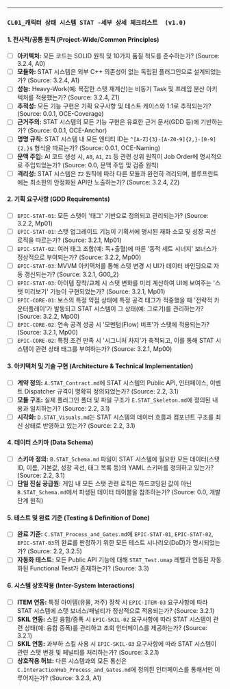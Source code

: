 ---
### **`CL01_캐릭터 상태 시스템 STAT -세부 상세 체크리스트  (v1.0)`**

#### **1. 전사적/공통 원칙 (Project-Wide/Common Principles)**
- [ ] **아키텍처:** 모든 코드는 SOLID 원칙 및 10가지 품질 척도를 준수하는가? (Source: 3.2.4, A0)
- [ ] **모듈화:** STAT 시스템은 외부 C++ 의존성이 없는 독립된 플러그인으로 설계되었는가? (Source: 3.2.4, A1)
- [ ] **성능:** Heavy-Work(예: 복잡한 스탯 재계산)는 비동기 Task 및 프레임 분산 아키텍처를 적용했는가? (Source: 3.2.4, Z1)
- [ ] **추적성:** 모든 기능 구현은 기획 요구사항 및 테스트 케이스와 1:1로 추적되는가? (Source: 0.0.1, OCE-Coverage)
- [ ] **근거주의:** STAT 시스템의 모든 기능 구현은 유효한 근거 문서(GDD 등)에 기반하는가? (Source: 0.0.1, OCE-Anchor)
- [ ] **명명 규칙:** STAT 시스템 내 모든 엔티티 ID는 `^[A-Z]{3}-[A-Z0-9]{2,}-[0-9]{2,}$` 형식을 따르는가? (Source: 0.0.1, OCE-Naming)
- [ ] **문맥 주입:** AI 코드 생성 시, `A0`, `A1`, `Z1` 등 관련 상위 원칙이 Job Order에 명시적으로 주입되었는가? (Source: 0.0, 문맥 주입 및 검증 원칙)
- [ ] **격리성:** STAT 시스템은 `Z2` 원칙에 따라 다른 모듈과 완전히 격리되며, 블루프린트에는 최소한의 안정화된 API만 노출하는가? (Source: 3.2.4, Z2)

#### **2. 기획 요구사항 (GDD Requirements)**
- [ ] `EPIC-STAT-01`: 모든 스탯이 '태그' 기반으로 정의되고 관리되는가? (Source: 3.2.2, Mp01)
- [ ] `EPIC-STAT-01`: 스탯 업그레이드 기능이 기획서에 명시된 재화 소모 및 성장 곡선 로직을 따르는가? (Source: 3.2.1, Mp01)
- [ ] `EPIC-STAT-02`: 여러 태그 조합(예: 독+출혈)에 따른 '동적 세트 시너지' 보너스가 정상적으로 부여되는가? (Source: 3.2.2, Mp00)
- [ ] `EPIC-STAT-03`: MVVM 아키텍처를 통해 스탯 변경 시 UI가 데이터 바인딩으로 자동 갱신되는가? (Source: 3.2.1, G00_2)
- [ ] `EPIC-STAT-03`: 아이템 장착/교체 시 스탯 변화를 미리 계산하여 UI에 보여주는 '스탯 미리보기' 기능이 구현되었는가? (Source: 3.2.1, Mp01)
- [ ] `EPIC-CORE-01`: 보스의 특정 약점 상태에 특정 공격 태그가 적중했을 때 '전략적 카운터플레이'가 발동되고 STAT 시스템이 그 상태(예: 그로기)를 관리하는가? (Source: 3.2.2, Mp00)
- [ ] `EPIC-CORE-02`: 연속 공격 성공 시 '모멘텀(Flow) 버프'가 스탯에 적용되는가? (Source: 3.2.1, Mp00)
- [ ] `EPIC-CORE-02`: 특정 조건 만족 시 '시그니처 차지'가 축적되고, 이를 통해 STAT 시스템이 관련 상태 태그를 부여하는가? (Source: 3.2.1, Mp00)

#### **3. 아키텍처 및 기술 구현 (Architecture & Technical Implementation)**
- [ ] **계약 정의:** `A.STAT_Contract.md`에 STAT 시스템의 Public API, 인터페이스, 이벤트 Dispatcher 규격이 명확히 정의되었는가? (Source: 2.2, 3.1)
- [ ] **모듈 구조:** 실제 플러그인 폴더 및 파일 구조가 `E.STAT_Skeleton.md`에 정의된 내용과 일치하는가? (Source: 2.2, 3.1)
- [ ] **시각화:** `D.STAT_Visuals.md`는 STAT 시스템의 데이터 흐름과 컴포넌트 구조를 최신 상태로 반영하고 있는가? (Source: 2.2, 3.1)

#### **4. 데이터 스키마 (Data Schema)**
- [ ] **스키마 정의:** `B.STAT_Schema.md` 파일이 STAT 시스템에 필요한 모든 데이터(스탯 ID, 이름, 기본값, 성장 곡선, 태그 목록 등)의 YAML 스키마를 정의하고 있는가? (Source: 2.2, 3.1)
- [ ] **단일 진실 공급원:** 게임 내 모든 스탯 관련 로직은 하드코딩된 값이 아닌 `B.STAT_Schema.md`에서 파생된 데이터 테이블을 참조하는가? (Source: 0.0, 개발 단계 원칙)

#### **5. 테스트 및 완료 기준 (Testing & Definition of Done)**
- [ ] **완료 기준:** `C.STAT_Process_and_Gates.md`에 `EPIC-STAT-01`, `EPIC-STAT-02`, `EPIC-STAT-03`의 완료를 판정하기 위한 모든 테스트 시나리오(DoD)가 명시되었는가? (Source: 2.2, 3.2.5)
- [ ] **자동화 테스트:** 모든 Public API 기능에 대해 `STAT_Test.umap` 레벨과 연동된 자동화된 Functional Test가 존재하는가? (Source: 3.3)

#### **6. 시스템 상호작용 (Inter-System Interactions)**
- [ ] **ITEM 연동:** 특정 아이템(유물, 저주) 장착 시 `EPIC-ITEM-03` 요구사항에 따라 STAT 시스템에 스탯 보너스/패널티가 정상적으로 적용되는가? (Source: 3.2.1)
- [ ] **SKIL 연동:** 스킬 융합/증폭 시 `EPIC-SKIL-02` 요구사항에 따라 STAT 시스템이 관련 상태(예: 융합 증폭)를 관리하고 조회 인터페이스를 제공하는가? (Source: 3.2.1)
- [ ] **SKIL 연동:** 과부하 스킬 사용 시 `EPIC-SKIL-03` 요구사항에 따라 STAT 시스템이 관련 스탯 변경 및 페널티를 처리하는가? (Source: 3.2.1)
- [ ] **상호작용 허브:** 다른 시스템과의 모든 통신은 `C.InteractionHub_Process_and_Gates.md`에 정의된 인터페이스를 통해서만 이루어지는가? (Source: 3.2.3, A1)